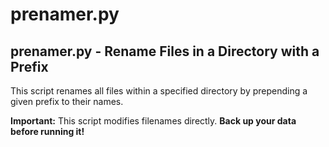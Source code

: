 # prenamer.py

## prenamer.py - Rename Files in a Directory with a Prefix

This script renames all files within a specified directory by prepending a given prefix to their names.

**Important:** This script modifies filenames directly. **Back up your data before running it!**
